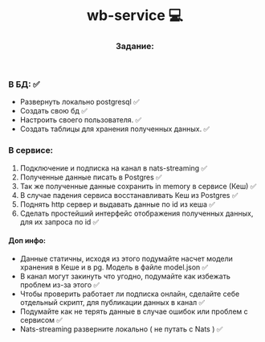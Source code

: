 <!DOCTYPE html>
<header>
    <h1>
        wb-service &#128187
    </h1>
    <h3>
        Задание:
    </h3>
</header>
<body>
    <h3>
        В БД: &#9989;
    </h3>
    <ul>
        <li>Развернуть локально postgresql &#9989;</li>
        <li>Создать свою бд &#9989;</li>
        <li>Настроить своего пользователя. &#9989;</li>
        <li>Создать таблицы для хранения полученных данных. &#9989;</li>
    </ul> 
    <h3>
        В сервисе:
    </h3>
    <ol>
        <li>Подключение и подписка на канал в nats-streaming &#9989;</li>
        <li>Полученные данные писать в Postgres &#9989;</li>
        <li>Так же полученные данные сохранить in memory в сервисе (Кеш) &#9989;</li>
        <li>В случае падения сервиса восстанавливать Кеш из Postgres &#9989;</li>
        <li>Поднять http сервер и выдавать данные по id из кеша &#9989;</li>
        <li>Сделать простейший интерфейс отображения полученных данных, для их запроса по id &#9989;</li>
    </ol>
    <h4>
        Доп инфо: 
    </h4>
    <ul>
        <li>Данные статичны, исходя из этого подумайте насчет модели хранения в Кеше и в pg. Модель в файле model.json &#9989;</li>
        <li>В канал могут закинуть что угодно, подумайте как избежать проблем из-за этого &#9989;</li>
        <li>Чтобы проверить работает ли подписка онлайн, сделайте себе отдельный скрипт, для публикации данных в канал &#9989;</li>
        <li>Подумайте как не терять данные в случае ошибок или проблем с сервисом &#9989;</li>
        <li>Nats-streaming разверните локально ( не путать с Nats ) &#9989;</li>
    </ul>
</body>
